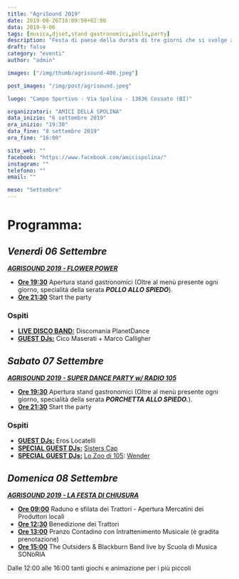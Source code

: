 ```yaml
---
title: "AgriSound 2019"
date: 2019-08-26T18:09:59+02:00
data: 2019-9-06
tags: [musica,djset,stand gastronomici,pollo,party]
description: "Festa di paese della durata di tre giorni che si svolge alla Spolina. Musica e specialità alla griglia fanno da padrone."
draft: false
category: "eventi"
author: "admin"

images: ["/img/thumb/agrisound-400.jpeg"]

post_images: "/img/post/agrisound.jpeg"

luogo: "Campo Sportivo - Via Spolina - 13836 Cossato (BI)"

organizzatori: "AMICI DELLA SPOLINA"
data_inizio: "6 settembre 2019"
ora_inizio: "19:30"
data_fine: "8 settembre 2019"
ora_fine: "16:00"

sito_web: ""
facebook: "https://www.facebook.com/amicispolina/"
instagram: ""
telefono: ""
email: ""

mese: "Settembre"
---
```

# Programma:

## *Venerdì 06 Settembre*
<u>***AGRISOUND 2019 - FLOWER POWER***</u>

- **<u>Ore 19:30</u>** Apertura stand gastronomici (Oltre al menù presente ogni giorno, specialità della serata ***POLLO ALLO SPIEDO***).
- **<u>Ore 21:30</u>** Start the party

### Ospiti

* **<u>LIVE DISCO BAND:</u>** Discomania PlanetDance
* **<u>GUEST DJs:</u>** Cico Maserati + Marco Calligher

## *Sabato 07 Settembre*
<u>***AGRISOUND 2019 - SUPER DANCE PARTY w/ RADIO 105***</u>

- **<u>Ore 19:30</u>** Apertura stand gastronomici (Oltre al menù presente ogni giorno, specialità della serata ***PORCHETTA ALLO SPIEDO.***).
- **<u>Ore 21:30</u>** Start the party

### Ospiti

* **<u>GUEST DJs:</u>** Eros Locatelli
* **<u>SPECIAL GUEST DJs:</u>** [Sisters Cap](https://www.facebook.com/sisterscap/)
* **<u>SPECIAL GUEST DJs:</u>** [Lo Zoo di 105](https://www.facebook.com/THE105ZOO/): [Wender](https://www.facebook.com/Wenderdeejay/)

## *Domenica 08 Settembre*
<u>***AGRISOUND 2019 - LA FESTA DI CHIUSURA***</u>

- **<u>Ore 09:00</u>** Raduno e sfilata dei Trattori - Apertura Mercatini dei Produttori locali
- **<u>Ore 12:30</u>** Benedizione dei Trattori
- **<u>Ore 13:00</u>** Pranzo Contadino con Intrattenimento Musicale (è gradita prenotazione)
- **<u>Ore 15:00</u>** The Outsiders & Blackburn Band live by Scuola di Musica SONòRIA

Dalle 12:00 alle 16:00 tanti giochi e animazione per i più piccoli